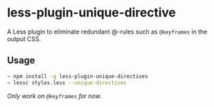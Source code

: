 less-plugin-unique-directive
============================

A Less plugin to eliminate redundant @-rules such as `@keyframes` in the output CSS.

## Usage

```bash
~ npm install -g less-plugin-unique-directives
~ lessc styles.less --unique-directives
```

*Only work on `@keyframes` for now.*
